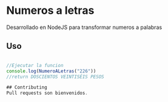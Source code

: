 # Numeros a letras

Desarrollado en NodeJS para transformar numeros a palabras

## Uso

```javascript

//Ejecutar la funcion
console.log(NumeroALetras("226"))
//return DOSCIENTOS VEINTISÉIS PESOS

## Contributing
Pull requests son bienvenidos.

